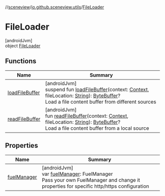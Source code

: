 //[sceneview](../../../index.md)/[io.github.sceneview.utils](../index.md)/[FileLoader](index.md)

# FileLoader

[androidJvm]\
object [FileLoader](index.md)

## Functions

| Name | Summary |
|---|---|
| [loadFileBuffer](load-file-buffer.md) | [androidJvm]<br>suspend fun [loadFileBuffer](load-file-buffer.md)(context: [Context](https://developer.android.com/reference/kotlin/android/content/Context.html), fileLocation: [String](https://kotlinlang.org/api/latest/jvm/stdlib/kotlin/-string/index.html)): [ByteBuffer](https://docs.oracle.com/javase/8/docs/api/java/nio/ByteBuffer.html)?<br>Load a file content buffer from different sources |
| [readFileBuffer](read-file-buffer.md) | [androidJvm]<br>fun [readFileBuffer](read-file-buffer.md)(context: [Context](https://developer.android.com/reference/kotlin/android/content/Context.html), fileLocation: [String](https://kotlinlang.org/api/latest/jvm/stdlib/kotlin/-string/index.html)): [ByteBuffer](https://docs.oracle.com/javase/8/docs/api/java/nio/ByteBuffer.html)?<br>Load a file content buffer from a local source |

## Properties

| Name | Summary |
|---|---|
| [fuelManager](fuel-manager.md) | [androidJvm]<br>var [fuelManager](fuel-manager.md): FuelManager<br>Pass your own FuelManager and change it properties for specific http/https configuration |

